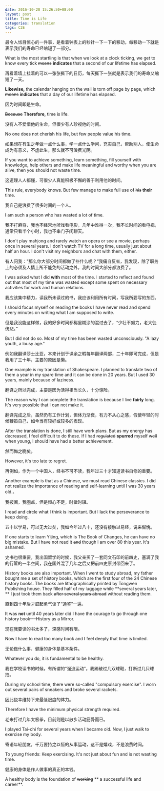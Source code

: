 ```yaml
---
date: 2016-10-28 15:26:50+08:00
layout: post
title: Time is Life　
categories: translation
tags: C2E
---
```


最令人怵目惊心的一件事，是看着钟表上的秒针一下一下的移动，每移动一下就是表示我们的寿命已经缩短了一部分。

What is the most startling is that when we look at a clock ticking, we get to know every tick <del>means</del> **indicates** that a second of our lifetime has elapsed.

再看着墙上挂着的可以一张张撕下的日历，每天撕下一张就是表示我们的寿命又缩短了一天。

**Likewise,** the calendar hanging on the wall is torn off page by page, which <del>means</del> **indicates** that a day of our lifetime has elapsed.

因为时间即是生命。

<del>Because</del> **Therefore,** time is life.

没有人不爱惜他的生命，但很少有人珍视他的时间。

No one does not cherish his life, but few people value his time.

如果想在有生之年做一点什么事，学一点什么学问，充实自己，帮助别人，使生命成为有意义，不虚此生，那么就不可浪费光阴。

If you want to achieve something, learn something, fill yourself with knowledge, help others and make life meaningful and worthy when you are alive, then you should not waste time.

这道理人人都懂，可很少人真能积极不懈的善于利用他的时间。

This rule, everybody knows. But few manage to make full use of <del>his</del> **their** time.

我自己是浪费了很多时间的一个人。

I am such a person who has wasted a lot of time.

我不打麻将，我也不经常地听戏看电影，几年中难得一次，我不长时间的看电视，通常只看半个小时，我也不串门子闲聊天。

I don't play mahjong and rarely watch an opera or see a movie, perhaps once in several years. I don't watch TV for a long time, usually just about half an hour. I don't visit my neighbors and chat with them, either.

有人问我："那么你大部分时间都做了些什么呢？”我痛自反省，我发现，除了职务上的必须及人情上所不能免的活动之外，我的时间大部分都浪费了。

I was asked what I did **with** most of the time. I started to reflect and found out that most of my time was wasted except some spent on necessary activities for work and human relations.

我应该集中精力，读我所未读过的书，我应该利用所有时间，写我所要写的东西。

I should focus myself on reading the books I have never read and spend every minutes on writing what I am supposed to write.

但是我没能这样做，我的好多时间都稀里糊涂的混过去了，“少壮不努力，老大徒伤悲。”

But I did not do so. Most of my time has been wasted unconsciously. "A lazy youth, a lousy age."

例如我翻译莎士比亚，本来计划于课余之暇每年翻译两部，二十年即可完成，但是我用了三十年，主要的原因是懒。

One example is my translation of Shakespeare. I planned to translate two of them a year in my spare time and it can be done in 20 years. But I used 30 years, mainly because of laziness.

翻译之所以完成，主要是因为活得相当长久，十分惊险。

The reason why I can complete the translation is because I live **fairly** long. It's very possible that I can not make it.

翻译完成之后，虽然仍有工作计划，但体力渐衰，有力不从心之感，假使年轻的时候鞭策自己，如今当有较好或较多的表现。

After the translation is done, I still have work plans. But as my energy has decreased, I feel difficult to do these. If I had <del>regulated</del> **spurred** myself <del>well</del> when young, I should have had a better achievement.

然而悔之晚矣。

However, it's too late to regret.

再例如，作为一个中国人，经书不可不读，我年过三十才知道读书自修的重要。

Another example is that as a Chinese, we must read Chinese classics. I did not realize the importance of reading and self-learning until I was 30 years old.。

我披阅，我圈点，但是恒心不足，时做时辍。

I read and circle what I think is important. But I lack the perseverance to keep doing.

五十以学易，可以无大过矣，我如今年过八十，还没有接触过易经，说来惭愧。

If one starts to learn Yijing, which is The Book of Changes, he can have no big mistake. But I have not read it <del>and</del> though I am over 80 this year. It's ashamed.

史书也很重要，我出国留学的时候，我父亲买了一套同文石印的前四史，塞满了我的行箧的一半空间，我在国外混了几年之后又把前四史原封带回来了。

History books are also important. When I went to study abroad, my father bought me a set of history books, which are the first four of the 24 Chinese history books. The books are lithographically printed by Tongwen Publishing house. They filled half of my luggage while **several years later, ** I just took them back <del>after several years abroad</del> without reading them. 

直到四十年后才鼓起勇气读了“通鉴”一遍。

It was **not** until 40 years later did I have the courage to go through one history book---History as a Mirror.

现在我要读的书太多了，深感时间有限。

Now I have to read too many book and I feel deeply that time is limited.

无论做什么事，健康的身体是基本条件。

Whatever you do, it is fundamental to be healthy.

我在学校读书的时候，有所谓的“强迫运动”，我踢破过几双球鞋，打断过几只球拍。

During my school time, there were so-called "compulsory exercise". I worn out several pairs of sneakers and broke several rackets.

因此侥幸维持下来最低限度的体力。

Therefore I have the minimum physical strength required.

老来打过几年太极拳，目前则是以散步活动筋骨而已。

I played Tai-chi for several years when I became old. Now, I just walk to exercise my body.

寄语年轻朋友，千万要持之以恒的从事运动，这不是嬉戏，不是浪费时间。

To young friends: Keep exercising. It's not just about fun and is not wasting time.

健康的身体是作人做事的真正的本钱。

A healthy body is the foundation of <del>working</del> ** a successful life and career**.